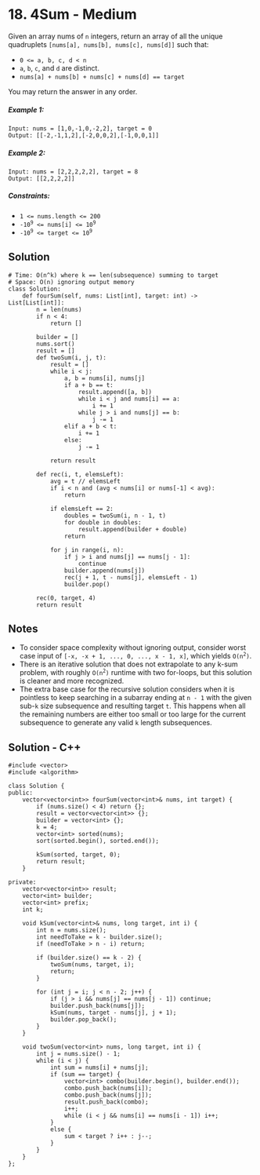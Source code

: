 # 18. 4Sum - Medium

Given an array nums of `n` integers, return an array of all the unique quadruplets `[nums[a], nums[b], nums[c], nums[d]]` such that:

- `0 <= a, b, c, d < n`
- `a`, `b`, `c`, and `d` are distinct.
- `nums[a] + nums[b] + nums[c] + nums[d] == target`

You may return the answer in any order.

##### Example 1:
```
Input: nums = [1,0,-1,0,-2,2], target = 0
Output: [[-2,-1,1,2],[-2,0,0,2],[-1,0,0,1]]
```

##### Example 2:

```
Input: nums = [2,2,2,2,2], target = 8
Output: [[2,2,2,2]]
```

##### Constraints:
- `1 <= nums.length <= 200`
- <code>-10<sup>9</sup> <= nums[i] <= 10<sup>9</sup></code>
- <code>-10<sup>9</sup> <= target <= 10<sup>9</sup></code>

## Solution

```
# Time: O(n^k) where k == len(subsequence) summing to target
# Space: O(n) ignoring output memory
class Solution:
    def fourSum(self, nums: List[int], target: int) -> List[List[int]]:
        n = len(nums)
        if n < 4:
            return []
        
        builder = []
        nums.sort()
        result = []
        def twoSum(i, j, t):
            result = []
            while i < j:
                a, b = nums[i], nums[j]
                if a + b == t:
                    result.append([a, b])
                    while i < j and nums[i] == a:
                        i += 1
                    while j > i and nums[j] == b:
                        j -= 1
                elif a + b < t:
                    i += 1
                else:
                    j -= 1
                    
            return result
        
        def rec(i, t, elemsLeft):
            avg = t // elemsLeft
            if i < n and (avg < nums[i] or nums[-1] < avg):
                return
            
            if elemsLeft == 2:
                doubles = twoSum(i, n - 1, t)
                for double in doubles:
                    result.append(builder + double)
                return
                    
            for j in range(i, n):
                if j > i and nums[j] == nums[j - 1]:
                    continue
                builder.append(nums[j])
                rec(j + 1, t - nums[j], elemsLeft - 1)
                builder.pop()
        
        rec(0, target, 4)
        return result
```

## Notes
- To consider space complexity without ignoring output, consider worst case input of `[-x, -x + 1, ..., 0, ..., x - 1, x]`, which yields <code>O(n<sup>2</sup>)</code>.
- There is an iterative solution that does not extrapolate to any k-sum problem, with roughly <code>O(n<sup>2</sup>)</code> runtime with two for-loops, but this solution is cleaner and more recognized.
- The extra base case for the recursive solution considers when it is pointless to keep searching in a subarray ending at `n - 1` with the given sub-`k` size subsequence and resulting target `t`. This happens when all the remaining numbers are either too small or too large for the current subsequence to generate any valid `k` length subsequences.

## Solution - C++
```
#include <vector>
#include <algorithm>

class Solution {
public:
    vector<vector<int>> fourSum(vector<int>& nums, int target) {
        if (nums.size() < 4) return {};
        result = vector<vector<int>> {};
        builder = vector<int> {};
        k = 4;
        vector<int> sorted(nums);
        sort(sorted.begin(), sorted.end());

        kSum(sorted, target, 0);
        return result;
    }

private:
    vector<vector<int>> result;
    vector<int> builder;
    vector<int> prefix;
    int k;

    void kSum(vector<int>& nums, long target, int i) {
        int n = nums.size();
        int needToTake = k - builder.size();
        if (needToTake > n - i) return;

        if (builder.size() == k - 2) {
            twoSum(nums, target, i);
            return;
        }

        for (int j = i; j < n - 2; j++) {
            if (j > i && nums[j] == nums[j - 1]) continue;
            builder.push_back(nums[j]);
            kSum(nums, target - nums[j], j + 1);
            builder.pop_back();
        }
    }

    void twoSum(vector<int> nums, long target, int i) {
        int j = nums.size() - 1;
        while (i < j) {
            int sum = nums[i] + nums[j];
            if (sum == target) {
                vector<int> combo(builder.begin(), builder.end());
                combo.push_back(nums[i]);
                combo.push_back(nums[j]);
                result.push_back(combo);
                i++;
                while (i < j && nums[i] == nums[i - 1]) i++;
            }
            else {
                sum < target ? i++ : j--;
            }
        }
    }
};
```
